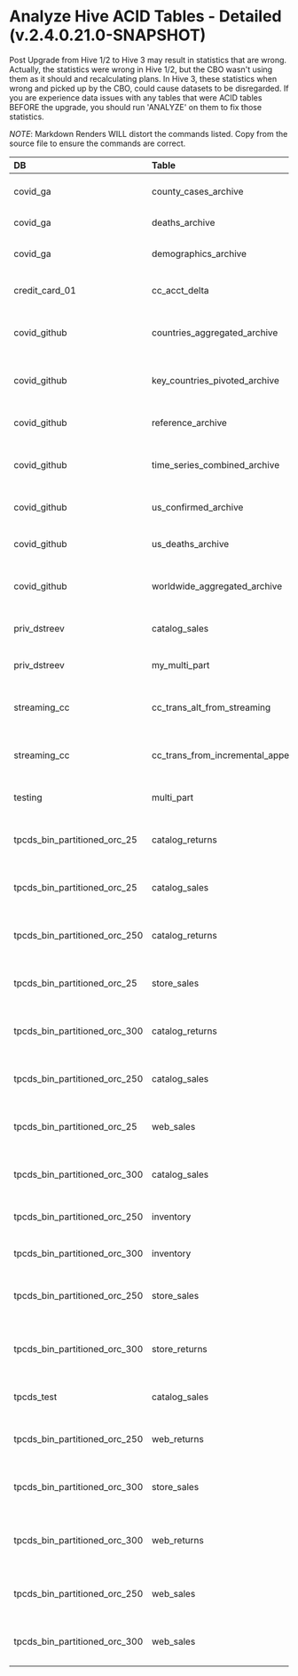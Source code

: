 # Analyze Hive ACID Tables - Detailed (v.2.4.0.21.0-SNAPSHOT)

Post Upgrade from Hive 1/2 to Hive 3 may result in statistics that are wrong.  Actually, the statistics were wrong in Hive 1/2, but the CBO wasn't using them as it should and recalculating plans.  In Hive 3, these statistics when wrong and picked up by the CBO, could cause datasets to be disregarded.  If you are experience data issues with any tables that were ACID tables BEFORE the upgrade, you should run 'ANALYZE' on them to fix those statistics.

 *NOTE*: Markdown Renders WILL distort the commands listed.  Copy from the source file to ensure the commands are correct.
 
| DB | Table | Partitions | Hive SQL |
|:---|:---|:---|:---|
| covid_ga | county_cases_archive | year_month=RUN_1 | ANALYZE TABLE `covid_ga`.`county_cases_archive` PARTITION (year_month="RUN_1") COMPUTE STATISTICS;
| covid_ga | deaths_archive | year_month=RUN_1 | ANALYZE TABLE `covid_ga`.`deaths_archive` PARTITION (year_month="RUN_1") COMPUTE STATISTICS;
| covid_ga | demographics_archive | year_month=RUN_1 | ANALYZE TABLE `covid_ga`.`demographics_archive` PARTITION (year_month="RUN_1") COMPUTE STATISTICS;
| credit_card_01 | cc_acct_delta | year_month=2020_08 | ANALYZE TABLE `credit_card_01`.`cc_acct_delta` PARTITION (year_month="2020_08") COMPUTE STATISTICS;
| covid_github | countries_aggregated_archive | year_month=RUN_1 | ANALYZE TABLE `covid_github`.`countries_aggregated_archive` PARTITION (year_month="RUN_1") COMPUTE STATISTICS;
| covid_github | key_countries_pivoted_archive | year_month=RUN_1 | ANALYZE TABLE `covid_github`.`key_countries_pivoted_archive` PARTITION (year_month="RUN_1") COMPUTE STATISTICS;
| covid_github | reference_archive | year_month=RUN_1 | ANALYZE TABLE `covid_github`.`reference_archive` PARTITION (year_month="RUN_1") COMPUTE STATISTICS;
| covid_github | time_series_combined_archive | year_month=RUN_1 | ANALYZE TABLE `covid_github`.`time_series_combined_archive` PARTITION (year_month="RUN_1") COMPUTE STATISTICS;
| covid_github | us_confirmed_archive | year_month=RUN_1 | ANALYZE TABLE `covid_github`.`us_confirmed_archive` PARTITION (year_month="RUN_1") COMPUTE STATISTICS;
| covid_github | us_deaths_archive | year_month=RUN_1 | ANALYZE TABLE `covid_github`.`us_deaths_archive` PARTITION (year_month="RUN_1") COMPUTE STATISTICS;
| covid_github | worldwide_aggregated_archive | year_month=RUN_1 | ANALYZE TABLE `covid_github`.`worldwide_aggregated_archive` PARTITION (year_month="RUN_1") COMPUTE STATISTICS;
| priv_dstreev | catalog_sales | cs_sold_date_sk=2452447 | ANALYZE TABLE `priv_dstreev`.`catalog_sales` PARTITION (cs_sold_date_sk="2452447") COMPUTE STATISTICS;
| priv_dstreev | my_multi_part | update_dt=2009-10-23/batch=test | ANALYZE TABLE `priv_dstreev`.`my_multi_part` PARTITION (update_dt="2009-10-23",batch="test") COMPUTE STATISTICS;
| streaming_cc | cc_trans_alt_from_streaming | processing_cycle=2019-02-14 | ANALYZE TABLE `streaming_cc`.`cc_trans_alt_from_streaming` PARTITION (processing_cycle="2019-02-14") COMPUTE STATISTICS;
| streaming_cc | cc_trans_from_incremental_append | processing_cycle=2018-12-01 | ANALYZE TABLE `streaming_cc`.`cc_trans_from_incremental_append` PARTITION (processing_cycle="2018-12-01") COMPUTE STATISTICS;
| testing | multi_part | st=GA A/update_dt=2020-09-03 | ANALYZE TABLE `testing`.`multi_part` PARTITION (st="GA A",update_dt="2020-09-03") COMPUTE STATISTICS;
| tpcds_bin_partitioned_orc_25 | catalog_returns | cr_returned_date_sk=2452185 | ANALYZE TABLE `tpcds_bin_partitioned_orc_25`.`catalog_returns` PARTITION (cr_returned_date_sk="2452185") COMPUTE STATISTICS;
| tpcds_bin_partitioned_orc_25 | catalog_sales | cs_sold_date_sk=2452221 | ANALYZE TABLE `tpcds_bin_partitioned_orc_25`.`catalog_sales` PARTITION (cs_sold_date_sk="2452221") COMPUTE STATISTICS;
| tpcds_bin_partitioned_orc_250 | catalog_returns | cr_returned_date_sk=2452679 | ANALYZE TABLE `tpcds_bin_partitioned_orc_250`.`catalog_returns` PARTITION (cr_returned_date_sk="2452679") COMPUTE STATISTICS;
| tpcds_bin_partitioned_orc_25 | store_sales | ss_sold_date_sk=2450978 | ANALYZE TABLE `tpcds_bin_partitioned_orc_25`.`store_sales` PARTITION (ss_sold_date_sk="2450978") COMPUTE STATISTICS;
| tpcds_bin_partitioned_orc_300 | catalog_returns | cr_returned_date_sk=2451258 | ANALYZE TABLE `tpcds_bin_partitioned_orc_300`.`catalog_returns` PARTITION (cr_returned_date_sk="2451258") COMPUTE STATISTICS;
| tpcds_bin_partitioned_orc_250 | catalog_sales | cs_sold_date_sk=2451934 | ANALYZE TABLE `tpcds_bin_partitioned_orc_250`.`catalog_sales` PARTITION (cs_sold_date_sk="2451934") COMPUTE STATISTICS;
| tpcds_bin_partitioned_orc_25 | web_sales | ws_sold_date_sk=2451743 | ANALYZE TABLE `tpcds_bin_partitioned_orc_25`.`web_sales` PARTITION (ws_sold_date_sk="2451743") COMPUTE STATISTICS;
| tpcds_bin_partitioned_orc_300 | catalog_sales | cs_sold_date_sk=2451657 | ANALYZE TABLE `tpcds_bin_partitioned_orc_300`.`catalog_sales` PARTITION (cs_sold_date_sk="2451657") COMPUTE STATISTICS;
| tpcds_bin_partitioned_orc_250 | inventory | inv_date_sk=2451557 | ANALYZE TABLE `tpcds_bin_partitioned_orc_250`.`inventory` PARTITION (inv_date_sk="2451557") COMPUTE STATISTICS;
| tpcds_bin_partitioned_orc_300 | inventory | inv_date_sk=2451858 | ANALYZE TABLE `tpcds_bin_partitioned_orc_300`.`inventory` PARTITION (inv_date_sk="2451858") COMPUTE STATISTICS;
| tpcds_bin_partitioned_orc_250 | store_sales | ss_sold_date_sk=2452043 | ANALYZE TABLE `tpcds_bin_partitioned_orc_250`.`store_sales` PARTITION (ss_sold_date_sk="2452043") COMPUTE STATISTICS;
| tpcds_bin_partitioned_orc_300 | store_returns | sr_returned_date_sk=__HIVE_DEFAULT_PARTITION__ | ANALYZE TABLE `tpcds_bin_partitioned_orc_300`.`store_returns` PARTITION (sr_returned_date_sk="__HIVE_DEFAULT_PARTITION__") COMPUTE STATISTICS;
| tpcds_test | catalog_sales | cs_sold_date_sk=2450863 | ANALYZE TABLE `tpcds_test`.`catalog_sales` PARTITION (cs_sold_date_sk="2450863") COMPUTE STATISTICS;
| tpcds_bin_partitioned_orc_250 | web_returns | wr_returned_date_sk=2452780 | ANALYZE TABLE `tpcds_bin_partitioned_orc_250`.`web_returns` PARTITION (wr_returned_date_sk="2452780") COMPUTE STATISTICS;
| tpcds_bin_partitioned_orc_300 | store_sales | ss_sold_date_sk=2452112 | ANALYZE TABLE `tpcds_bin_partitioned_orc_300`.`store_sales` PARTITION (ss_sold_date_sk="2452112") COMPUTE STATISTICS;
| tpcds_bin_partitioned_orc_300 | web_returns | wr_returned_date_sk=__HIVE_DEFAULT_PARTITION__ | ANALYZE TABLE `tpcds_bin_partitioned_orc_300`.`web_returns` PARTITION (wr_returned_date_sk="__HIVE_DEFAULT_PARTITION__") COMPUTE STATISTICS;
| tpcds_bin_partitioned_orc_250 | web_sales | ws_sold_date_sk=2452242 | ANALYZE TABLE `tpcds_bin_partitioned_orc_250`.`web_sales` PARTITION (ws_sold_date_sk="2452242") COMPUTE STATISTICS;
| tpcds_bin_partitioned_orc_300 | web_sales | ws_sold_date_sk=2451207 | ANALYZE TABLE `tpcds_bin_partitioned_orc_300`.`web_sales` PARTITION (ws_sold_date_sk="2451207") COMPUTE STATISTICS;
